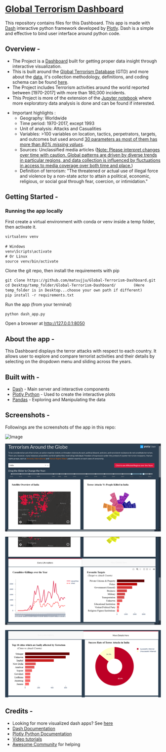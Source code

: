 # [Global Terrorism Dashboard](https://terrorismglobal.herokuapp.com/)

This repository contains files for this Dashboard.
This app is made with [Dash](https://plotly.com/dash/) interactive python framework developed by [Plotly](https://plotly.com/).
Dash is a simple and effective to bind user interface around python code.
## Overview -
  * The Project is a [Dashboard](https://terrorismglobal.herokuapp.com/) built for getting proper data insight through interactive visualization.
  * This is built around the [Global Terrorism Database](https://www.kaggle.com/START-UMD/gtd) (GTD) and more about the [data](https://www.start.umd.edu/gtd/), it's collection methodology, definitions, and coding schema can be found [here](https://start.umd.edu/gtd/downloads/Codebook.pdf).
  * The Project includes Terrorism activities around the world reported between [1970-2017] with more than 180,000 incidents.
  * This Project is more of the extension of the [Jupyter notebook](https://github.com/matsujju/Global-Terrorism-EDA) where more exploratory data analysis is done and can be found if interested.

- Important highlights :
  * Geography: Worldwide
  * Time period: 1970-2017, except 1993
  * Unit of analysis: Attacks and Casualities
  * Variables: >100 variables on location, tactics, perpetrators, targets, and outcomes but used around <ins>30 parameters as most of them has more than *80% missing values*</ins>.
  * Sources: Unclassified media articles (<ins>Note: Please interpret changes over time with caution. Global patterns are driven by diverse trends in particular regions, and data collection is influenced by fluctuations in access to media coverage over both time and place.</ins>)
  * Definition of terrorism:
      "The threatened or actual use of illegal force and violence by a non-state actor to attain a political, economic, religious, or social goal through fear, coercion, or intimidation."
      
## Getting Started -
### Running the app locally
First create a virtual environment with conda or venv inside a temp folder, then activate it.
```
virtualenv venv

# Windows
venv\Scripts\activate
# Or Linux
source venv/bin/activate

```
Clone the git repo, then install the requirements with pip
```
git clone https://github.com/matsujju/Global-Terrorism-Dashboard.git
cd Desktop/temp_folder/Global-Terrorism-Dashboard/        (Here temp_folder is in Desktop...choose your own path if different)
pip install -r requirements.txt
```
Run the app (from your terminal)
```
python dash_app.py
```
Open a browser at http://127.0.0.1:8050

## About the app -
This Dashboard displays the terror attacks with respect to each country. It allows user to explore and compare terrorist activities and their details by selecting on the dropdown menu and sliding across the years. 

## Built with -
  * [Dash](https://dash.plotly.com/) - Main server and interactive components
  * [Plotly Python](https://plotly.com/python/) - Used to create the interactive plots
  * [Pandas](https://pandas.pydata.org/) - Exploring and Manipulating the data
  
## Screenshots -
Followings are the screenshots of the app in this repo:

![Image](https://github.com/matsujju/Global-Terrorism-Dashboard/blob/main/screenshots/screenshot_full.gif)

![Image](https://github.com/matsujju/Global-Terrorism-Dashboard/blob/main/screenshots/screenshot1.png)

![Image](https://github.com/matsujju/Global-Terrorism-Dashboard/blob/main/screenshots/screenshot2.png)

![Image](https://github.com/matsujju/Global-Terrorism-Dashboard/blob/main/screenshots/screenshot3.png)

## Credits -
  * Looking for more visualized dash apps? See [here](https://dash-gallery.plotly.host/Portal/)
  * [Dash Documentation](https://dash.plotly.com/introduction)
  * [Plotly Python Documentation](https://plotly.com/python/)
  * [Video tutorials](https://www.youtube.com/channel/UCqBFsuAz41sqWcFjZkqmJqQ)
  * [Awesome Community](https://community.plotly.com/) for helping
